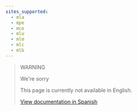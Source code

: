```yaml
---
sites_supported:
  - mla
  - mpe
  - mco
  - mlu
  - mlm
  - mlc
  - mlb
---
```


> WARNING
>
> We're sorry
>
> This page is currently not available in English.
>
>[View documentation in Spanish](https://www.mercadopago.com.ar/developers/es/guides/qr-code/final-steps/integration-test/)
